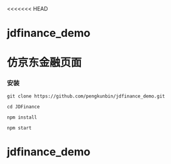 <<<<<<< HEAD
# jdfinance_demo
仿京东金融页面
=======

### 安装

```shell
git clone https://github.com/pengkunbin/jdfinance_demo.git

cd JDFinance

npm install

npm start
```


# jdfinance_demo

